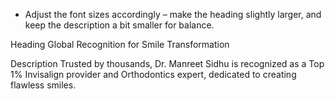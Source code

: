 - Adjust the font sizes accordingly – make the heading slightly larger, and keep the description a bit smaller for balance.

Heading
Global Recognition for Smile Transformation

Description
Trusted by thousands, Dr. Manreet Sidhu is recognized as a Top 1% Invisalign provider and Orthodontics expert, dedicated to creating flawless smiles.
